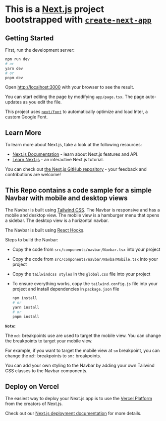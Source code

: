 # This is a [Next.js](https://nextjs.org/) project bootstrapped with [`create-next-app`](https://github.com/vercel/next.js/tree/canary/packages/create-next-app)

## Getting Started

First, run the development server:

```bash
npm run dev
# or
yarn dev
# or
pnpm dev
```

Open [http://localhost:3000](http://localhost:3000) with your browser to see the result.

You can start editing the page by modifying `app/page.tsx`. The page auto-updates as you edit the file.

This project uses [`next/font`](https://nextjs.org/docs/basic-features/font-optimization) to automatically optimize and load Inter, a custom Google Font.

## Learn More

To learn more about Next.js, take a look at the following resources:

- [Next.js Documentation](https://nextjs.org/docs) - learn about Next.js features and API.
- [Learn Next.js](https://nextjs.org/learn) - an interactive Next.js tutorial.

You can check out [the Next.js GitHub repository](https://github.com/vercel/next.js/) - your feedback and contributions are welcome!

## This Repo contains a code sample for a simple Navbar with mobile and desktop views

The Navbar is built using [Tailwind CSS](https://tailwindcss.com/). The Navbar is responsive and has a mobile and desktop view. The mobile view is a hamburger menu that opens a sidebar. The desktop view is a horizontal navbar.

The Navbar is built using [React Hooks](https://reactjs.org/docs/hooks-intro.html). 

Steps to build the Navbar:

- Copy the code from `src/components/navbar/Navbar.tsx` into your project
- Copy the code from `src/components/navbar/NavbarMobile.tsx` into your project
- Copy the `tailwindcss styles` in the `global.css` file into your project
- To ensure everything works, copy the `tailwind.config.js` file into your project and install dependencies in `package.json` file
  
  ```bash
  npm install
  # or
  yarn install
  # or
  pnpm install
  ```

**`Note`:**

The `md:` breakpoints use are used to target the mobile view. You can change the breakpoints to target your mobile view.

For example, if you want to target the mobile view at `sm` breakpoint, you can change the `md:` breakpoints to `sm:` breakpoints.

You can add your own styling to the Navbar by adding your own Tailwind CSS classes to the Navbar components.

## Deploy on Vercel

The easiest way to deploy your Next.js app is to use the [Vercel Platform](https://vercel.com/new?utm_medium=default-template&filter=next.js&utm_source=create-next-app&utm_campaign=create-next-app-readme) from the creators of Next.js.

Check out our [Next.js deployment documentation](https://nextjs.org/docs/deployment) for more details.
